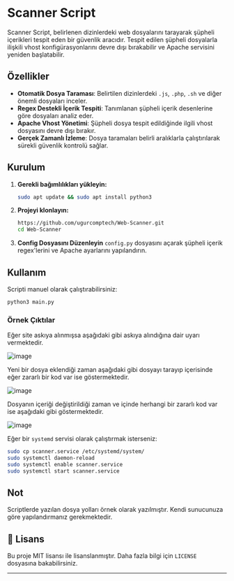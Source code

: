 # Scanner Script

Scanner Script, belirlenen dizinlerdeki web dosyalarını tarayarak şüpheli içerikleri tespit eden bir güvenlik aracıdır. Tespit edilen şüpheli dosyalarla ilişkili vhost konfigürasyonlarını devre dışı bırakabilir ve Apache servisini yeniden başlatabilir.

## Özellikler
- **Otomatik Dosya Taraması**: Belirtilen dizinlerdeki `.js`, `.php`, `.sh` ve diğer önemli dosyaları inceler.
- **Regex Destekli İçerik Tespiti**: Tanımlanan şüpheli içerik desenlerine göre dosyaları analiz eder.
- **Apache Vhost Yönetimi**: Şüpheli dosya tespit edildiğinde ilgili vhost dosyasını devre dışı bırakır.
- **Gerçek Zamanlı İzleme**: Dosya taramaları belirli aralıklarla çalıştırılarak sürekli güvenlik kontrolü sağlar.

##  Kurulum
1. **Gerekli bağımlılıkları yükleyin:**
   ```bash
   sudo apt update && sudo apt install python3
   ```
2. **Projeyi klonlayın:**
   ```bash
   https://github.com/ugurcomptech/Web-Scanner.git
   cd Web-Scanner
   ```
3. **Config Dosyasını Düzenleyin**
   `config.py` dosyasını açarak şüpheli içerik regex'lerini ve Apache ayarlarını yapılandırın.

## Kullanım
Scripti manuel olarak çalıştırabilirsiniz:
```bash
python3 main.py
```

### Örnek Çıktılar

Eğer site askıya alınmışsa aşağıdaki gibi askıya alındığına dair uyarı vermektedir. 

![image](https://github.com/user-attachments/assets/ca416c61-0a71-48ca-8453-c32c652e0e4e)

Yeni bir dosya eklendiği zaman aşağıdaki gibi dosyayı tarayıp içerisinde eğer zararlı bir kod var ise göstermektedir.

![image](https://github.com/user-attachments/assets/c3976495-13bf-4d5f-ac11-a02038aa38fb)

Dosyanın içeriği değiştirildiği zaman ve içinde herhangi bir zararlı kod var ise aşağıdaki gibi göstermektedir.

![image](https://github.com/user-attachments/assets/3e38599c-75d5-4868-a4cd-ed77085faa42)


Eğer bir `systemd` servisi olarak çalıştırmak isterseniz:
```bash
sudo cp scanner.service /etc/systemd/system/
sudo systemctl daemon-reload
sudo systemctl enable scanner.service
sudo systemctl start scanner.service
```

## Not

Scriptlerde yazılan dosya yolları örnek olarak yazılmıştır. Kendi sunucunuza göre yapılandırmanız gerekmektedir.

## 📄 Lisans
Bu proje MIT lisansı ile lisanslanmıştır. Daha fazla bilgi için `LICENSE` dosyasına bakabilirsiniz.

---


